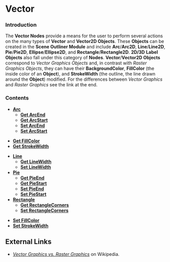 # Vector

### Introduction

The **Vector Nodes** provide a means for the user to perform several actions on the many types of **Vector** and **Vector2D Objects**. These **Objects** can be created in the **Scene Outliner Module** and include **Arc**/**Arc2D**, **Line**/**Line2D**, **Pie**/**Pie2D**, **Ellipse**/**Ellipse2D**, and **Rectangle**/**Rectangle2D**. **2D/3D** **Label Objects** also fall under this category of **Nodes**. **Vector**/**Vector2D Objects** correspond to _Vector Graphics Objects_ and, in contrast with _Raster Graphics Objects_, they can have their **BackgroundColor**, **FillColor** \(the inside color of an **Object**\), and **StrokeWidth** \(the outline, the line drawn around the **Object**\) modified. For the differences between _Vector Graphics_ and _Raster Graphics_ see the link at the end.

### Contents

* [**Arc**](arc/)
  * [**Get ArcEnd**](arc/getarcend.md)
  * [**Get ArcStart**](arc/getarcstart.md)
  * [**Set ArcEnd**](arc/setarcend.md)
  * [**Set ArcStart**](arc/setarcstart.md)
<!--* [**Get BackgroundColor**](getbackgroundcolor.md)-->
* [**Get FillColor**](getfillcolor.md)
* [**Get StrokeWidth**](getstrokewidth.md)
<!--* [**Label**](label/)
  * [**Get LabelText**](label/getlabeltext.md)-->
* [**Line**](line/)
  * [**Get LineWidth**](line/getlinewidth.md)
  * [**Set LineWidth**](line/setlinewidth.md)
* [**Pie**](pie/)
  * [**Get PieEnd**](pie/getpieend.md)
  * [**Get PieStart**](pie/getpiestart.md)
  * [**Set PieEnd**](pie/setpieend.md)
  * [**Set PieStart**](pie/setpiestart.md)
* [**Rectangle**](rectangle/)
  * [**Get RectangleCorners**](rectangle/getrectanglecorners.md)
  * [**Set RectangleCorners**](rectangle/setrectanglecorners.md)
<!--* [**Set BackgroundColor**](setbackgroundcolor.md)-->
* [**Set FillColor**](setfillcolor.md)
* [**Set StrokeWidth**](setstrokewidth.md)


## External Links

* [_Vector Graphics vs. Raster Graphics_](https://en.wikipedia.org/wiki/Vector_graphics) on Wikipedia.


